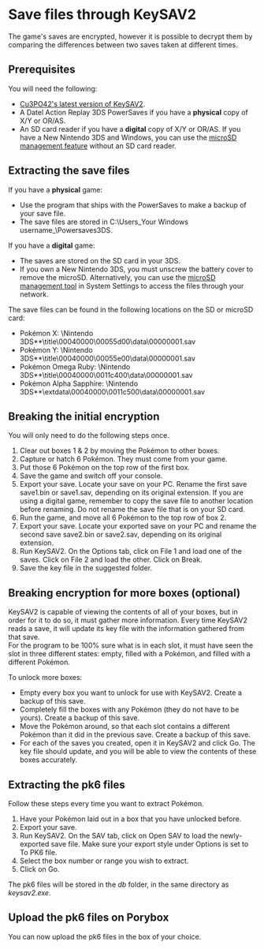 # Save files through KeySAV2

The game's saves are encrypted, however it is possible to decrypt them by comparing the differences between two saves taken at different times.

## Prerequisites

You will need the following:

*   [Cu3PO42's latest version of KeySAV2](https://github.com/Cu3PO42/KeySAV2/releases).
*   A Datel Action Replay 3DS PowerSaves if you have a **physical** copy of X/Y or OR/AS.
*   An SD card reader if you have a **digital** copy of X/Y or OR/AS. If you have a New Nintendo 3DS and Windows, you can use the [microSD management feature](http://www.nintendo.com.au/new-nintendo-3ds/support/microsd-management/) without an SD card reader.

## Extracting the save files

If you have a **physical** game:

*   Use the program that ships with the PowerSaves to make a backup of your save file.
*   The save files are stored in C:\Users\_Your Windows username_\Powersaves3DS.

If you have a **digital** game:

*   The saves are stored on the SD card in your 3DS.
*   If you own a New Nintendo 3DS, you must unscrew the battery cover to remove the microSD. Alternatively, you can use the [microSD management tool](http://www.nintendo.com.au/new-nintendo-3ds/support/microsd-management/) in System Settings to access the files through your network.

The save files can be found in the following locations on the SD or microSD card:

*   Pokémon X: \Nintendo 3DS\*\*\title\00040000\00055d00\data\00000001.sav
*   Pokémon Y: \Nintendo 3DS\*\*\title\00040000\00055e00\data\00000001.sav
*   Pokémon Omega Ruby: \Nintendo 3DS\*\*\title\00040000\0011c400\data\00000001.sav
*   Pokémon Alpha Sapphire: \Nintendo 3DS\*\*\extdata\00040000\0011c500\data\00000001.sav

## Breaking the initial encryption

You will only need to do the following steps once.

1.  Clear out boxes 1 & 2 by moving the Pokémon to other boxes.
2.  Capture or hatch 6 Pokémon. They must come from your game.
3.  Put those 6 Pokémon on the top row of the first box.
4.  Save the game and switch off your console.
5.  Export your save. Locate your save on your PC. Rename the first save save1.bin or save1.sav, depending on its original extension. If you are using a digital game, remember to copy the save file to another location before renaming. Do not rename the save file that is on your SD card.
6.  Run the game, and move all 6 Pokémon to the top row of box 2.
7.  Export your save. Locate your exported save on your PC and rename the second save save2.bin or save2.sav, depending on its original extension.
8.  Run KeySAV2\. On the Options tab, click on File 1 and load one of the saves. Click on File 2 and load the other. Click on Break.
9.  Save the key file in the suggested folder.

## Breaking encryption for more boxes (optional)

KeySAV2 is capable of viewing the contents of all of your boxes, but in order for it to do so, it must gather more information. Every time KeySAV2 reads a save, it will update its key file with the information gathered from that save.  
For the program to be 100% sure what is in each slot, it must have seen the slot in three different states: empty, filled with a Pokémon, and filled with a different Pokémon.  

To unlock more boxes:

*   Empty every box you want to unlock for use with KeySAV2\. Create a backup of this save.
*   Completely fill the boxes with any Pokémon (they do not have to be yours). Create a backup of this save.
*   Move the Pokémon around, so that each slot contains a different Pokémon than it did in the previous save. Create a backup of this save.
*   For each of the saves you created, open it in KeySAV2 and click Go. The key file should update, and you will be able to view the contents of these boxes accurately.

## Extracting the pk6 files

Follow these steps every time you want to extract Pokémon.

1.  Have your Pokémon laid out in a box that you have unlocked before.
2.  Export your save.
3.  Run KeySAV2\. On the SAV tab, click on Open SAV to load the newly-exported save file. Make sure your export style under Options is set to To PK6 file.
4.  Select the box number or range you wish to extract.
5.  Click on Go.

The pk6 files will be stored in the _db_ folder, in the same directory as _keysav2.exe_.

## Upload the pk6 files on Porybox

You can now upload the pk6 files in the box of your choice.
